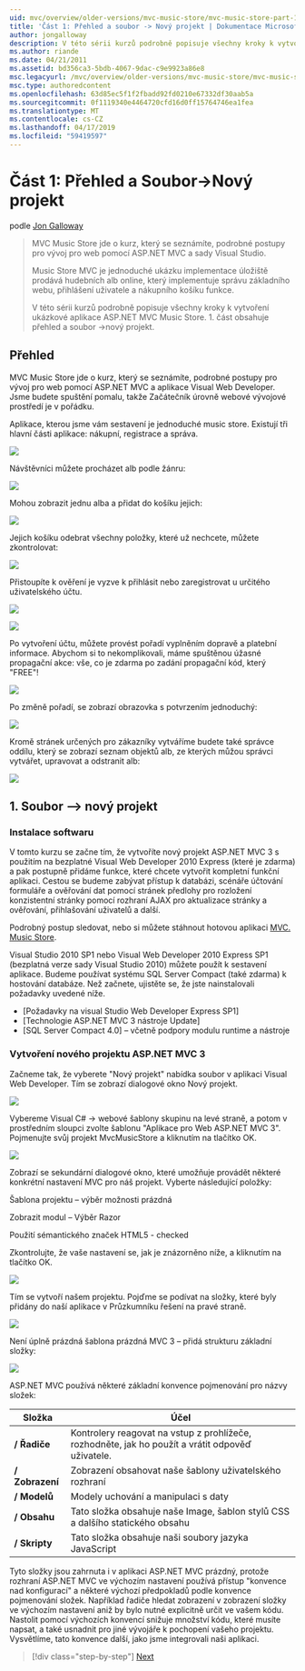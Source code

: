 ```yaml
---
uid: mvc/overview/older-versions/mvc-music-store/mvc-music-store-part-1
title: 'Část 1: Přehled a soubor -> Nový projekt | Dokumentace Microsoftu'
author: jongalloway
description: V této sérii kurzů podrobně popisuje všechny kroky k vytvoření ukázkové aplikace ASP.NET MVC Music Store. Část 1 zahrnuje přehled a soubor -> Nový projekt.
ms.author: riande
ms.date: 04/21/2011
ms.assetid: bd356ca3-5bdb-4067-9dac-c9e9923a86e8
msc.legacyurl: /mvc/overview/older-versions/mvc-music-store/mvc-music-store-part-1
msc.type: authoredcontent
ms.openlocfilehash: 63d85ec5f1f2fbadd92fd0210e67332df30aab5a
ms.sourcegitcommit: 0f1119340e4464720cfd16d0ff15764746ea1fea
ms.translationtype: MT
ms.contentlocale: cs-CZ
ms.lasthandoff: 04/17/2019
ms.locfileid: "59419597"
---
```

# <a name="part-1-overview-and-file-new-project"></a>Část 1: Přehled a Soubor->Nový projekt

podle [Jon Galloway](https://github.com/jongalloway)

> MVC Music Store jde o kurz, který se seznámíte, podrobné postupy pro vývoj pro web pomocí ASP.NET MVC a sady Visual Studio.  
>   
> Music Store MVC je jednoduché ukázku implementace úložiště prodává hudebních alb online, který implementuje správu základního webu, přihlášení uživatele a nákupního košíku funkce.  
>   
> V této sérii kurzů podrobně popisuje všechny kroky k vytvoření ukázkové aplikace ASP.NET MVC Music Store. 1. část obsahuje přehled a soubor -&gt;nový projekt.


## <a name="overview"></a>Přehled

MVC Music Store jde o kurz, který se seznámíte, podrobné postupy pro vývoj pro web pomocí ASP.NET MVC a aplikace Visual Web Developer. Jsme budete spuštění pomalu, takže Začátečník úrovně webové vývojové prostředí je v pořádku.

Aplikace, kterou jsme vám sestavení je jednoduché music store. Existují tři hlavní části aplikace: nákupní, registrace a správa.

![](mvc-music-store-part-1/_static/image1.jpg)

Návštěvníci můžete procházet alb podle žánru:

![](mvc-music-store-part-1/_static/image2.jpg)

Mohou zobrazit jednu alba a přidat do košíku jejich:

![](mvc-music-store-part-1/_static/image3.jpg)

Jejich košíku odebrat všechny položky, které už nechcete, můžete zkontrolovat:

![](mvc-music-store-part-1/_static/image4.jpg)

Přistoupíte k ověření je vyzve k přihlásit nebo zaregistrovat u určitého uživatelského účtu.

![](mvc-music-store-part-1/_static/image1.png)

![](mvc-music-store-part-1/_static/image2.png)

Po vytvoření účtu, můžete provést pořadí vyplněním dopravě a platební informace. Abychom si to nekomplikovali, máme spuštěnou úžasné propagační akce: vše, co je zdarma po zadání propagační kód, který "FREE"!

![](mvc-music-store-part-1/_static/image5.jpg)

Po změně pořadí, se zobrazí obrazovka s potvrzením jednoduchý:

![](mvc-music-store-part-1/_static/image6.jpg)

Kromě stránek určených pro zákazníky vytváříme budete také správce oddílu, který se zobrazí seznam objektů alb, ze kterých můžou správci vytvářet, upravovat a odstranit alb:

![](mvc-music-store-part-1/_static/image7.jpg)

## <a name="1-file--gt-new-project"></a>1. Soubor –&gt; nový projekt

### <a name="installing-the-software"></a>Instalace softwaru

V tomto kurzu se začne tím, že vytvoříte nový projekt ASP.NET MVC 3 s použitím na bezplatné Visual Web Developer 2010 Express (které je zdarma) a pak postupně přidáme funkce, které chcete vytvořit kompletní funkční aplikaci. Cestou se budeme zabývat přístup k databázi, scénáře účtování formuláře a ověřování dat pomocí stránek předlohy pro rozložení konzistentní stránky pomocí rozhraní AJAX pro aktualizace stránky a ověřování, přihlašování uživatelů a další.

Podrobný postup sledovat, nebo si můžete stáhnout hotovou aplikaci [MVC. Music Store](https://github.com/evilDave/MVC-Music-Store).

Visual Studio 2010 SP1 nebo Visual Web Developer 2010 Express SP1 (bezplatná verze sady Visual Studio 2010) můžete použít k sestavení aplikace. Budeme používat systému SQL Server Compact (také zdarma) k hostování databáze. Než začnete, ujistěte se, že jste nainstalovali požadavky uvedené níže.


- [Požadavky na visual Studio Web Developer Express SP1]
- [Technologie ASP.NET MVC 3 nástroje Update]
- [SQL Server Compact 4.0] – včetně podpory modulu runtime a nástroje


### <a name="creating-a-new-aspnet-mvc-3-project"></a>Vytvoření nového projektu ASP.NET MVC 3

Začneme tak, že vyberete "Nový projekt" nabídka soubor v aplikaci Visual Web Developer. Tím se zobrazí dialogové okno Nový projekt.

![](mvc-music-store-part-1/_static/image5.png)

Vybereme Visual C# -&gt; webové šablony skupinu na levé straně, a potom v prostředním sloupci zvolte šablonu "Aplikace pro Web ASP.NET MVC 3". Pojmenujte svůj projekt MvcMusicStore a kliknutím na tlačítko OK.

![](mvc-music-store-part-1/_static/image8.jpg)

Zobrazí se sekundární dialogové okno, které umožňuje provádět některé konkrétní nastavení MVC pro náš projekt. Vyberte následující položky:

Šablona projektu – výběr možnosti prázdná

Zobrazit modul – Výběr Razor

Použití sémantického značek HTML5 - checked

Zkontrolujte, že vaše nastavení se, jak je znázorněno níže, a kliknutím na tlačítko OK.

![](mvc-music-store-part-1/_static/image9.jpg)

Tím se vytvoří našem projektu. Pojďme se podívat na složky, které byly přidány do naší aplikace v Průzkumníku řešení na pravé straně.

![](mvc-music-store-part-1/_static/image10.jpg)

Není úplně prázdná šablona prázdná MVC 3 – přidá strukturu základní složky:

![](mvc-music-store-part-1/_static/image6.png)

ASP.NET MVC používá některé základní konvence pojmenování pro názvy složek:

| **Složka** | **Účel** |
| --- | --- |
| **/ Řadiče** | Kontrolery reagovat na vstup z prohlížeče, rozhodněte, jak ho použít a vrátit odpověď uživatele. |
| **/ Zobrazení** | Zobrazení obsahovat naše šablony uživatelského rozhraní |
| **/ Modelů** | Modely uchování a manipulaci s daty |
| **/ Obsahu** | Tato složka obsahuje naše Image, šablon stylů CSS a dalšího statického obsahu |
| **/ Skripty** | Tato složka obsahuje naši soubory jazyka JavaScript |

Tyto složky jsou zahrnuta i v aplikaci ASP.NET MVC prázdný, protože rozhraní ASP.NET MVC ve výchozím nastavení používá přístup "konvence nad konfigurací" a některé výchozí předpokladů podle konvence pojmenování složek. Například řadiče hledat zobrazení v zobrazení složky ve výchozím nastavení aniž by bylo nutné explicitně určit ve vašem kódu. Nastolit pomocí výchozích konvencí snižuje množství kódu, které musíte napsat, a také usnadnit pro jiné vývojáře k pochopení vašeho projektu. Vysvětlíme, tato konvence další, jako jsme integrovali naši aplikaci.

> [!div class="step-by-step"]
> [Next](mvc-music-store-part-2.md)
